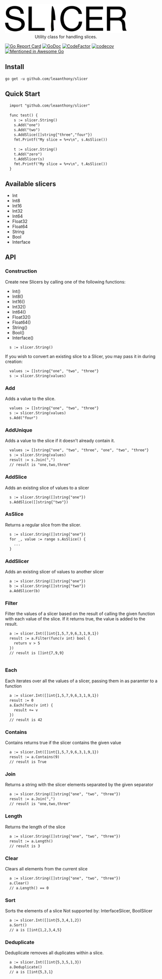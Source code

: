 
<div style="text-align:center; width:400px">
  <img src="logo.png"/>
  Utility class for handling slices.
</div>


[![Go Report Card](https://goreportcard.com/badge/github.com/leaanthony/slicer)](https://goreportcard.com/report/github.com/leaanthony/slicer)  [![GoDoc](https://img.shields.io/badge/godoc-reference-blue.svg)](http://godoc.org/github.com/leaanthony/slicer) [![CodeFactor](https://www.codefactor.io/repository/github/leaanthony/slicer/badge)](https://www.codefactor.io/repository/github/leaanthony/slicer) [![codecov](https://codecov.io/gh/leaanthony/slicer/branch/master/graph/badge.svg)](https://codecov.io/gh/leaanthony/slicer) [![Mentioned in Awesome Go](https://awesome.re/mentioned-badge.svg)](https://github.com/avelino/awesome-go)  





## Install

`go get -u github.com/leaanthony/slicer`

## Quick Start

```
  import "github.com/leaanthony/slicer"

  func test() {
    s := slicer.String()
    s.Add("one")
    s.Add("two")
    s.AddSlice([]string{"three","four"})
    fmt.Printf("My slice = %+v\n", s.AsSlice())
    
    t := slicer.String()
    t.Add("zero")
    t.AddSlicer(s)
    fmt.Printf("My slice = %+v\n", t.AsSlice())
  }
```

## Available slicers

  - Int
  - Int8
  - Int16
  - Int32
  - Int64
  - Float32
  - Float64
  - String
  - Bool
  - Interface
  
## API

### Construction

Create new Slicers by calling one of the following functions:
  - Int()
  - Int8()
  - Int16()
  - Int32()
  - Int64()
  - Float32()
  - Float64()
  - String()
  - Bool()
  - Interface()

```
  s := slicer.String()
```

If you wish to convert an existing slice to a Slicer, you may pass it in during creation:

```
  values := []string{"one", "two", "three"}
  s := slicer.String(values)
```

### Add 

Adds a value to the slice.

```
  values := []string{"one", "two", "three"}
  s := slicer.String(values)
  s.Add("four")
```

### AddUnique

Adds a value to the slice if it doesn't already contain it.

```
  values := []string{"one", "two", "three", "one", "two", "three"}
  s := slicer.String(values)
  result := s.Join(",")
  // result is "one,two,three"
```
### AddSlice

Adds an existing slice of values to a slicer

```
  s := slicer.String([]string{"one"})
  s.AddSlice([]string{"two"})
```

### AsSlice

Returns a regular slice from the slicer.

```
  s := slicer.String([]string{"one"})
  for _, value := range s.AsSlice() {
    ...
  }
```

### AddSlicer

Adds an existing slicer of values to another slicer

```
  a := slicer.String([]string{"one"})
  b := slicer.String([]string{"two"})
  a.AddSlicer(b)
```

### Filter

Filter the values of a slicer based on the result of calling the given function with each value of the slice. If it returns true, the value is added to the result.

```
  a := slicer.Int([]int{1,5,7,9,6,3,1,9,1})
  result := a.Filter(func(v int) bool {
    return v > 5
  })
  // result is []int{7,9,9}
  
```

### Each 

Each iterates over all the values of a slicer, passing them in as paramter to a function

```
  a := slicer.Int([]int{1,5,7,9,6,3,1,9,1})
  result := 0
  a.Each(func(v int) {
    result += v
  })
  // result is 42
```

### Contains

Contains returns true if the slicer contains the given value

```
  a := slicer.Int([]int{1,5,7,9,6,3,1,9,1})
  result := a.Contains(9)
  // result is True
```

### Join

Returns a string with the slicer elements separated by the given separator

```
  a := slicer.String([]string{"one", "two", "three"})
  result := a.Join(",")
  // result is "one,two,three"
```
### Length

Returns the length of the slice

```
  a := slicer.String([]string{"one", "two", "three"})
  result := a.Length()
  // result is 3
```

### Clear

Clears all elements from the current slice

```
  a := slicer.String([]string{"one", "two", "three"})
  a.Clear()
  // a.Length() == 0
```

### Sort

Sorts the elements of a slice
Not supported by: InterfaceSlicer, BoolSlicer

```
  a := slicer.Int([]int{5,3,4,1,2})
  a.Sort()
  // a is []int{1,2,3,4,5}
```

### Deduplicate

Deduplicate removes all duplicates within a slice.

```
  a := slicer.Int([]int{5,3,5,1,3})
  a.Deduplicate()
  // a is []int{5,3,1}
```
